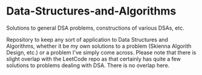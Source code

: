 # Data-Structures-and-Algorithms
Solutions to general DSA problems, constructions of various DSAs, etc.


Repository to keep any sort of application to Data Structures and Algorithms, whether it be my own solutions to a problem (Skienna Algorith Design, etc.)
or a problem I've simply come across. Please note that there is slight overlap with the LeetCode repo as that certainly has quite a few solutions to problems
dealing with DSA. There is no overlap here.
